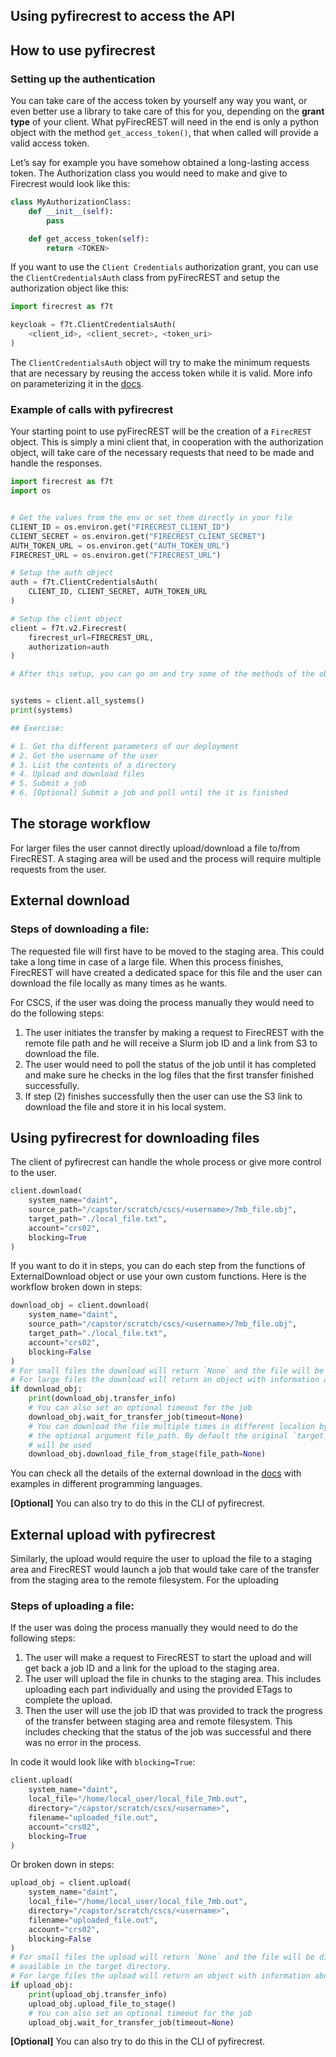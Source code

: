 ## Using pyfirecrest to access the API

## How to use pyfirecrest

### Setting up the authentication

You can take care of the access token by yourself any way you want, or even better use a library to take care of this for you, depending on the **grant type** of your client. What pyFirecREST will need in the end is only a python object with the method `get_access_token()`, that when called will provide a valid access token.

Let’s say for example you have somehow obtained a long-lasting access token. The Authorization class you would need to make and give to Firecrest would look like this:

```python
class MyAuthorizationClass:
    def __init__(self):
        pass

    def get_access_token(self):
        return <TOKEN>
```

If you want to use the `Client Credentials` authorization grant, you can use the `ClientCredentialsAuth` class from pyFirecREST and setup the authorization object like this:

```python
import firecrest as f7t

keycloak = f7t.ClientCredentialsAuth(
    <client_id>, <client_secret>, <token_uri>
)
```

The `ClientCredentialsAuth` object will try to make the minimum requests that are necessary by reusing the access token while it is valid. More info on parameterizing it in the [docs](https://pyfirecrest.readthedocs.io/en/stable/authorization.html).


### Example of calls with pyfirecrest

Your starting point to use pyFirecREST will be the creation of a `FirecREST` object. This is simply a mini client that, in cooperation with the authorization object, will take care of the necessary requests that need to be made and handle the responses.

```python
import firecrest as f7t
import os


# Get the values from the env or set them directly in your file
CLIENT_ID = os.environ.get("FIRECREST_CLIENT_ID")
CLIENT_SECRET = os.environ.get("FIRECREST_CLIENT_SECRET")
AUTH_TOKEN_URL = os.environ.get("AUTH_TOKEN_URL")
FIRECREST_URL = os.environ.get("FIRECREST_URL")

# Setup the auth object
auth = f7t.ClientCredentialsAuth(
    CLIENT_ID, CLIENT_SECRET, AUTH_TOKEN_URL
)

# Setup the client object
client = f7t.v2.Firecrest(
    firecrest_url=FIRECREST_URL,
    authorization=auth
)

# After this setup, you can go on and try some of the methods of the object


systems = client.all_systems()
print(systems)

## Exercise:

# 1. Get tha different parameters of our deployment
# 2. Get the username of the user
# 3. List the contents of a directory
# 4. Upload and download files
# 5. Submit a job
# 6. [Optional] Submit a job and poll until the it is finished
```


## The storage workflow

For larger files the user cannot directly upload/download a file to/from FirecREST.
A staging area will be used and the process will require multiple requests from the user.

## External download

### Steps of downloading a file:

The requested file will first have to be moved to the staging area.
This could take a long time in case of a large file.
When this process finishes, FirecREST will have created a dedicated space for this file and the user can download the file locally as many times as he wants.

For CSCS, if the user was doing the process manually they would need to do the following steps:

1. The user initiates the transfer by making a request to FirecREST with the remote file path and he will receive a Slurm job ID and a link from S3 to download the file.
2. The user would need to poll the status of the job until it has completed and make sure he checks in the log files that the first transfer finished successfully.
3. If step (2) finishes successfully then the user can use the S3 link to download the file and store it in his local system.

## Using pyfirecrest for downloading files

The client of pyfirecrest can handle the whole process or give more control to the user.

```python
client.download(
    system_name="daint",
    source_path="/capstor/scratch/cscs/<username>/7mb_file.obj",
    target_path="./local_file.txt",
    account="crs02",
    blocking=True
)
```

If you want to do it in steps, you can do each step from the functions of ExternalDownload object or use your own custom functions. Here is the workflow broken down in steps:

```python
download_obj = client.download(
    system_name="daint",
    source_path="/capstor/scratch/cscs/<username>/7mb_file.obj",
    target_path="./local_file.txt",
    account="crs02",
    blocking=False
)
# For small files the download will return `None` and the file will be available in the target directory
# For large files the download will return an object with information about the job
if download_obj:
    print(download_obj.transfer_info)
    # You can also set an optional timeout for the job
    download_obj.wait_for_transfer_job(timeout=None)
    # You can download the file multiple times in different localion by setting
    # the optional argument file_path. By default the original `target_path`
    # will be used
    download_obj.download_file_from_stage(file_path=None)
```

You can check all the details of the external download in the [docs](https://eth-cscs.github.io/firecrest-v2/user_guide/#downloading-large-files) with examples in different programming languages.

**[Optional]** You can also try to do this in the CLI of pyfirecrest.

## External upload with pyfirecrest

Similarly, the upload would require the user to upload the file to a staging area and FirecREST would launch a job that would take care of the transfer from the staging area to the remote filesystem.
For the uploading

### Steps of uploading a file:

If the user was doing the process manually they would need to do the following steps:

1. The user will make a request to FirecREST to start the upload and will get back a job ID and a link for the upload to the staging area.
2. The user will upload the file in chunks to the staging area.
This includes uploading each part individually and using the provided ETags to complete the upload.
3. Then the user will use the job ID that was provided to track the progress of the transfer between staging area and remote filesystem.
This includes checking that the status of the job was successful and there was no error in the process.

In code it would look like with `blocking=True`:

```python
client.upload(
    system_name="daint",
    local_file="/home/local_user/local_file_7mb.out",
    directory="/capstor/scratch/cscs/<username>",
    filename="uploaded_file.out",
    account="crs02",
    blocking=True
)
```

Or broken down in steps:

```python
upload_obj = client.upload(
    system_name="daint",
    local_file="/home/local_user/local_file_7mb.out",
    directory="/capstor/scratch/cscs/<username>",
    filename="uploaded_file.out",
    account="crs02",
    blocking=False
)
# For small files the upload will return `None` and the file will be directly
# available in the target directory.
# For large files the upload will return an object with information about the job.
if upload_obj:
    print(upload_obj.transfer_info)
    upload_obj.upload_file_to_stage()
    # You can also set an optional timeout for the job
    upload_obj.wait_for_transfer_job(timeout=None)
```

**[Optional]** You can also try to do this in the CLI of pyfirecrest.
